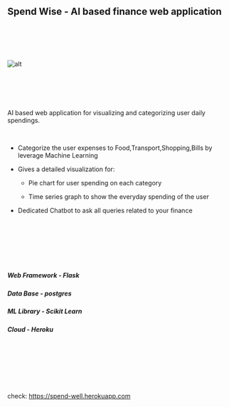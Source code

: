 
## Spend Wise - AI based  finance web application

<br/><br/>

​

![alt](https://miro.medium.com/max/1200/1*pkMk16ERBOS3FZDY06bsBA.png)

​

<br/><br/>

AI based web application for visualizing and categorizing user daily spendings.

​

* Categorize the user expenses to Food,Transport,Shopping,Bills by leverage Machine Learning

* Gives a detailed visualization for:

   * Pie chart for user spending on each category

   * Time series graph to show the everyday spending of the user

* Dedicated Chatbot to ask all queries related to your finance  

​

<br/><br/>

​

##### Web Framework - Flask 

##### Data Base - postgres 

##### ML Library - Scikit Learn

##### Cloud - Heroku

​

<br/><br/>

​

check: https://spend-well.herokuapp.com

   

   

​

​


